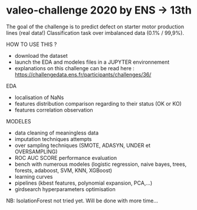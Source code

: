 # valeo-challenge 2020 by ENS -> 13th

The goal of the challenge is to predict defect on starter motor production lines (real data!)
Classification task over imbalanced data (0.1% / 99,9%).

HOW TO USE THIS ?
- download the dataset
- launch the EDA and modeles files in a JUPYTER environnement
- explanations on this challenge can be read here : https://challengedata.ens.fr/participants/challenges/36/

EDA
- localisation of NaNs
- features distribution comparison regarding to their status (OK or KO)
- features correlation observation

MODELES
- data cleaning of meaningless data
- imputation techniques attempts
- over sampling techniques (SMOTE, ADASYN, UNDER et OVERSAMPLING)
- ROC AUC SCORE performance evaluation
- bench with numerous modeles (logistic regression, naive bayes, trees, forests, adaboost, SVM, KNN, XGBoost)
- learning curves
- pipelines (kbest features, polynomial expansion, PCA,...)
- girdsearch hyperparameters optimisation

NB: IsolationForest not tried yet. Will be done with more time...
